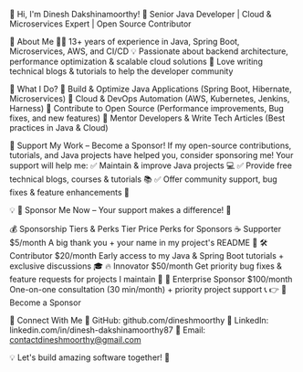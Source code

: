 👋 Hi, I'm Dinesh Dakshinamoorthy! 🚀
Senior Java Developer | Cloud & Microservices Expert | Open Source Contributor




🔹 About Me
👨‍💻 13+ years of experience in Java, Spring Boot, Microservices, AWS, and CI/CD
💡 Passionate about backend architecture, performance optimization & scalable cloud solutions
📖 Love writing technical blogs & tutorials to help the developer community

🚀 What I Do?
🔹 Build & Optimize Java Applications (Spring Boot, Hibernate, Microservices)
🔹 Cloud & DevOps Automation (AWS, Kubernetes, Jenkins, Harness)
🔹 Contribute to Open Source (Performance improvements, Bug fixes, and new features)
🔹 Mentor Developers & Write Tech Articles (Best practices in Java & Cloud)

💖 Support My Work – Become a Sponsor!
If my open-source contributions, tutorials, and Java projects have helped you, consider sponsoring me! Your support will help me:
✅ Maintain & improve Java projects 💻
✅ Provide free technical blogs, courses & tutorials 📚
✅ Offer community support, bug fixes & feature enhancements 🚀

💡 💖 Sponsor Me Now – Your support makes a difference! 🙌

💰 Sponsorship Tiers & Perks
Tier	Price	Perks for Sponsors
☕ Supporter	$5/month	A big thank you + your name in my project's README 🙌
🛠️ Contributor	$20/month	Early access to my Java & Spring Boot tutorials + exclusive discussions 🎓
🔥 Innovator	$50/month	Get priority bug fixes & feature requests for projects I maintain 🚀
🎯 Enterprise Sponsor	$100/month	One-on-one consultation (30 min/month) + priority project support 📞
👉 💖 Become a Sponsor

📌 Connect With Me
🔗 GitHub: github.com/dineshmoorthy
🔗 LinkedIn: linkedin.com/in/dinesh-dakshinamoorthy87
📧 Email: contactdineshmoorthy@gmail.com

💡 Let's build amazing software together! 🚀
